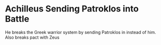 # Achilleus Sending Patroklos into Battle

He breaks the Greek warrior system by sending Patroklos in instead of him. Also breaks pact with Zeus

